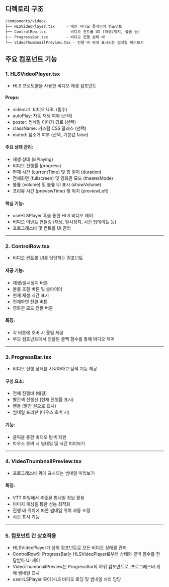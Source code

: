 
## 디렉토리 구조
```text
/components/video/
├── HLSVideoPlayer.tsx     - 메인 비디오 플레이어 컴포넌트
├── ControlRow.tsx         - 비디오 컨트롤 UI (재생/정지, 볼륨 등)
├── ProgressBar.tsx        - 비디오 진행 상태 바
└── VideoThumbnailPreview.tsx - 진행 바 위에 표시되는 썸네일 미리보기
```

## 주요 컴포넌트 기능

### 1. HLSVideoPlayer.tsx
- HLS 프로토콜을 사용한 비디오 재생 컴포넌트
#### Props:
- videoUrl: 비디오 URL (필수)
- autoPlay: 자동 재생 여부 (선택)
- poster: 썸네일 이미지 경로 (선택)
- className: 커스텀 CSS 클래스 (선택)
- muted: 음소거 여부 (선택, 기본값 false)

#### 주요 상태 관리:
- 재생 상태 (isPlaying)
- 비디오 진행률 (progress)
- 현재 시간 (currentTime) 및 총 길이 (duration)
- 전체화면 (fullscreen) 및 영화관 모드 (theaterMode)
- 볼륨 (volume) 및 볼륨 UI 표시 (showVolume)
- 프리뷰 시간 (previewTime) 및 위치 (previewLeft)
#### 핵심 기능:
- useHLSPlayer 훅을 통한 HLS 비디오 제어
- 비디오 이벤트 핸들링 (재생, 일시정지, 시간 업데이트 등)
- 프로그레스바 및 컨트롤 UI 관리
---
### 2. ControlRow.tsx
- 비디오 컨트롤 UI를 담당하는 컴포넌트
#### 제공 기능:
- 재생/일시정지 버튼
- 볼륨 조절 버튼 및 슬라이더
- 현재 재생 시간 표시
- 전체화면 전환 버튼
- 영화관 모드 전환 버튼
#### 특징:
- 각 버튼에 호버 시 툴팁 제공
- 부모 컴포넌트에서 전달된 콜백 함수를 통해 비디오 제어
---
### 3. ProgressBar.tsx
- 비디오 진행 상태를 시각화하고 탐색 기능 제공
#### 구성 요소:
- 전체 진행바 (배경)
- 빨간색 진행선 (현재 진행률 표시)
- 핸들 (빨간 원으로 표시)
- 썸네일 프리뷰 (마우스 호버 시)
#### 기능:
- 클릭을 통한 비디오 탐색 지원
- 마우스 호버 시 썸네일 및 시간 미리보기
---
### 4. VideoThumbnailPreview.tsx
- 프로그레스바 위에 표시되는 썸네일 미리보기
#### 특징:
- VTT 파일에서 추출된 썸네일 정보 활용
- 이미지 캐싱을 통한 성능 최적화
- 진행 바 위치에 따른 썸네일 위치 자동 조정
- 시간 표시 기능
---
### 5. 컴포넌트 간 상호작용
- HLSVideoPlayer가 상위 컴포넌트로 모든 비디오 상태를 관리
- ControlRow와 ProgressBar는 HLSVideoPlayer로부터 상태와 콜백 함수를 전달받아 UI 제어
- VideoThumbnailPreview는 ProgressBar의 하위 컴포넌트로, 프로그레스바 위에 썸네일 표시
- useHLSPlayer 훅이 HLS 비디오 로딩 및 썸네일 처리 담당
